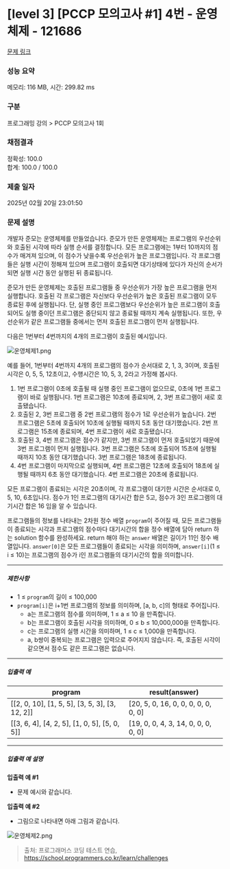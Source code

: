 # [level 3] [PCCP 모의고사 #1] 4번 - 운영체제 - 121686 

[문제 링크](https://school.programmers.co.kr/learn/courses/30/lessons/121686) 

### 성능 요약

메모리: 116 MB, 시간: 299.82 ms

### 구분

프로그래밍 강의 > PCCP 모의고사 1회

### 채점결과

정확성: 100.0<br/>합계: 100.0 / 100.0

### 제출 일자

2025년 02월 20일 23:01:50

### 문제 설명

<p>개발자 준모는 운영체제를 만들었습니다. 준모가 만든 운영체제는 프로그램의 우선순위와 호출된 시각에 따라 실행 순서를 결정합니다. 모든 프로그램에는 1부터 10까지의 점수가 매겨져 있으며, 이 점수가 낮을수록 우선순위가 높은 프로그램입니다. 각 프로그램들은 실행 시간이 정해져 있으며 프로그램이 호출되면 대기상태에 있다가 자신의 순서가 되면 실행 시간 동안 실행된 뒤 종료됩니다.</p>

<p>준모가 만든 운영체제는 호출된 프로그램들 중 우선순위가 가장 높은 프로그램을 먼저 실행합니다. 호출된 각 프로그램은 자신보다 우선순위가 높은 호출된 프로그램이 모두 종료된 후에 실행됩니다. 단, 실행 중인 프로그램보다 우선순위가 높은 프로그램이 호출되어도 실행 중이던 프로그램은 중단되지 않고 종료될 때까지 계속 실행됩니다. 또한, 우선순위가 같은 프로그램들 중에서는 먼저 호출된 프로그램이 먼저 실행됩니다.</p>

<p>다음은 1번부터 4번까지의 4개의 프로그램이 호출된 예시입니다.</p>

<p><img src="https://grepp-programmers.s3.ap-northeast-2.amazonaws.com/files/production/2545585a-8c01-4085-8e82-a2bec7803453/%EC%9A%B4%EC%98%81%EC%B2%B4%EC%A0%9C1.png" title="" alt="운영체제1.png"></p>

<p>예를 들어, 1번부터 4번까지 4개의 프로그램의 점수가 순서대로 2, 1, 3, 3이며, 호출된 시각은 0, 5, 5, 12초이고, 수행시간은 10, 5, 3, 2라고 가정해 봅시다. </p>

<ol>
<li>1번 프로그램이 0초에 호출될 때 실행 중인 프로그램이 없으므로, 0초에 1번 프로그램이 바로 실행됩니다. 1번 프로그램은 10초에 종료되며, 2, 3번 프로그램이 새로 호출됐습니다. </li>
<li>호출된 2, 3번 프로그램 중 2번 프로그램의 점수가 1로 우선순위가 높습니다. 2번 프로그램은 5초에 호출되어 10초에 실행될 때까지 5초 동안 대기했습니다. 2번 프로그램은 15초에 종료되며, 4번 프로그램이 새로 호출됐습니다. </li>
<li>호출된 3, 4번 프로그램은 점수가 같지만, 3번 프로그램이 먼저 호출되었기 때문에 3번 프로그램이 먼저 실행됩니다. 3번 프로그램은 5초에 호출되어 15초에 실행될 때까지 10초 동안 대기했습니다. 3번 프로그램은 18초에 종료됩니다. </li>
<li>4번 프로그램이 마지막으로 실행되며, 4번 프로그램은 12초에 호출되어 18초에 실행될 때까지 6초 동안 대기했습니다. 4번 프로그램은 20초에 종료됩니다. </li>
</ol>

<p>모든 프로그램이 종료되는 시각은 20초이며, 각 프로그램이 대기한 시간은 순서대로 0, 5, 10, 6초입니다. 점수가 1인 프로그램의 대기시간 합은 5고, 점수가 3인 프로그램의 대기시간 합은 16 임을 알 수 있습니다.</p>

<p>프로그램들의 정보를 나타내는 2차원 정수 배열 <code>program</code>이 주어질 때, 모든 프로그램들이 종료되는 시각과 프로그램의 점수마다 대기시간의 합을 정수 배열에 담아 return 하는 solution 함수를 완성하세요. return 해야 하는 <code>answer</code> 배열은 길이가 11인 정수 배열입니다. <code>answer[0]</code>은 모든 프로그램들이 종료되는 시각을 의미하며, <code>answer[i]</code>(1 ≤ i ≤ 10)는 프로그램의 점수가 i인 프로그램들의 대기시간의 합을 의미합니다.</p>

<hr>

<h5>제한사항</h5>

<ul>
<li>1 ≤ <code>program</code>의 길이 ≤ 100,000</li>
<li><code>program[i]</code>은 i+1번 프로그램의 정보를 의미하며, [a, b, c]의 형태로 주어집니다.

<ul>
<li>a는 프로그램의 점수를 의미하며, 1 ≤ a ≤ 10 을 만족합니다.</li>
<li>b는 프로그램이 호출된 시각을 의미하며, 0 ≤ b ≤ 10,000,000을 만족합니다.</li>
<li>c는 프로그램의 실행 시간을 의미하며, 1 ≤ c ≤ 1,000을 만족합니다.</li>
<li>a, b쌍이 중복되는 프로그램은 입력으로 주어지지 않습니다. 즉, 호출된 시각이 같으면서 점수도 같은 프로그램은 없습니다.</li>
</ul></li>
</ul>

<hr>

<h5>입출력 예</h5>
<table class="table">
        <thead><tr>
<th>program</th>
<th>result(answer)</th>
</tr>
</thead>
        <tbody><tr>
<td>[[2, 0, 10], [1, 5, 5], [3, 5, 3], [3, 12, 2]]</td>
<td>[20, 5, 0, 16, 0, 0, 0, 0, 0, 0, 0]</td>
</tr>
<tr>
<td>[[3, 6, 4], [4, 2, 5], [1, 0, 5], [5, 0, 5]]</td>
<td>[19, 0, 0, 4, 3, 14, 0, 0, 0, 0, 0]</td>
</tr>
</tbody>
      </table>
<hr>

<h5>입출력 예 설명</h5>

<p><strong>입출력 예 #1</strong></p>

<ul>
<li>문제 예시와 같습니다.</li>
</ul>

<p><strong>입출력 예 #2</strong></p>

<ul>
<li>그림으로 나타내면 아래 그림과 같습니다.</li>
</ul>

<p><img src="https://grepp-programmers.s3.ap-northeast-2.amazonaws.com/files/production/68bb44c8-beba-453f-932a-301dbca10e8b/%EC%9A%B4%EC%98%81%EC%B2%B4%EC%A0%9C2.png" title="" alt="운영체제2.png"></p>


> 출처: 프로그래머스 코딩 테스트 연습, https://school.programmers.co.kr/learn/challenges